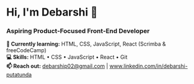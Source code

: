 # Hi, I'm Debarshi 👋
### Aspiring Product‑Focused Front‑End Developer

**🔭 Currently learning:** HTML, CSS, JavaScript, React (Scrimba & freeCodeCamp)  
**💻 Skills:** HTML • CSS • JavaScript • React • Git  
**📫 Reach out:** debarship02@gmail.com | www.linkedin.com/in/debarshi-putatunda
